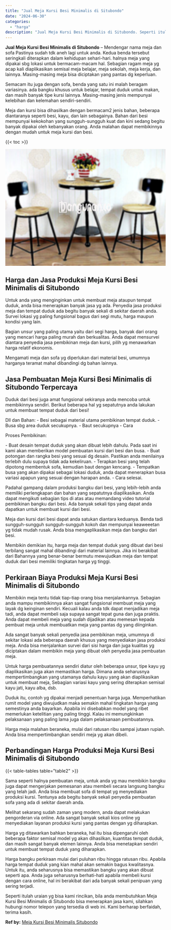 ```yaml
---
title: "Jual Meja Kursi Besi Minimalis di Situbondo"
date: "2024-06-30"
categories: 
  - "harga"
description: "Jual Meja Kursi Besi Minimalis di Situbondo. Seperti itulah uraian yg bisa kami rincikan, bila anda membutuhkan Meja Kursi Besi Minimalis di Situbondo bisa m..."
---
```


**Jual Meja Kursi Besi Minimalis di Situbondo** – Mendengar nama meja dan sofa Pastinya sudah tdk aneh lagi untuk anda. Kedua benda tersebut seringkali diterapkan dalam kehidupan sehari-hari. halnya meja yang dipakai sbg lokasi untuk bermacam-macam hal. Sebagian ragam meja yg acap kali diaplikasikan semisal meja belajar, meja sekolah, meja kerja, dan lainnya. Masing-masing meja bisa diciptakan yang pantas dg keperluan.

Semacam itu juga dengan sofa, benda yang satu ini malah beragam variasinya. ada bangku khusus untuk belajar, tempat duduk untuk makan, dan masih banyak tipe kursi lainnya. Masing-masing jenis mempunyai kelebihan dan kelemahan sendiri-sendiri.

Meja dan kursi bisa dihasilkan dengan bermacam2 jenis bahan, beberapa diantaranya seperti besi, kayu, dan lain sebagainya. Bahan dari besi mempunyai kekokohan yang sungguh-sungguh kuat dan kini sedang begitu banyak dipakai oleh kebanyakan orang. Anda malahan dapat membikinnya dengan mudah untuk meja kursi dan besi.

{{< toc >}}

![Jual Meja Kursi Besi Minimalis di Situbondo](/images/jual-meja-besi-murah05.png)

## Harga dan Jasa Produksi Meja Kursi Besi Minimalis di Situbondo

Untuk anda yang menginginkan untuk membuat meja ataupun tempat duduk, anda bisa menerapkan banyak jasa yg ada. Penyedia jasa produksi meja dan tempat duduk ada begitu banyak sekali di sekitar daerah anda. Survei lokasi yg paling fungsional bagus dari segi mutu, harga maupun kondisi yang lain.

Bagian unsur yang paling utama yaitu dari segi harga, banyak dari orang yang mencari harga paling murah dan berkualitas. Anda dapat mensurvei diantara penyedia jasa pembikinan meja dan kursi, pilih yg menawarkan harga relatif ekonomis.

Mengamati meja dan sofa yg diperlukan dari material besi, umumnya harganya teramat mahal dibandingi dg bahan lainnya.

## Jasa Pembuatan Meja Kursi Besi Minimalis di Situbondo Terpercaya

Duduk dari besi juga amat fungsional sekiranya anda mencoba untuk membikinnya sendiri. Berikut beberapa hal yg sepatutnya anda lakukan untuk membuat tempat duduk dari besi!

Dll dan Bahan: - Besi sebagai material utama pembikinan tempat duduk. - Busa sbg area duduk secukupnya. - Baut secukupnya - Cara

Proses Pembikinan:

\- Buat desain tempat duduk yang akan dibuat lebih dahulu. Pada saat ini kami akan memberikan model pembuatan kursi dari besi dan busa. - Buat potongan dan rangka besi yang sesuai dg desain. Pastikan anda menilainya terlebih dulu supaya tidak ada kekeliruan. - Terapkan besi yang telah dipotong membentuk sofa, kemudian baut dengan kencang. - Tempatkan busa yang akan dipakai sebagai lokasi duduk, anda dapat menerapkan busa variasi apapun yang sesuai dengan harapan anda. - Cara selesai.

Padahal gampang dalam produksi bangku dari besi, yang lebih-lebih anda memiliki perlengkapan dan bahan yang sepatutnya diaplikasikan. Anda dapat mengikuti sebagian tips di atas atau memandang video tutorial pembikinan bangku dari besi. Ada banyak sekali tips yang dapat anda dapatkan untuk membuat kursi dari besi.

Meja dan kursi dari besi dapat anda satukan diantara keduanya. Benda tadi sungguh-sungguh sungguh-sungguh kokoh dan mempunyai keaweeetan yg tidak mudah rusak. Anda bisa mengaplikasikan meja dan bangku dari besi.

Membikin demikian itu, harga meja dan tempat duduk yang dibuat dari besi terbilang sangat mahal dibandingi dari material lainnya. Jika ini berakibat dari Bahannya yang benar-benar bermutu mewujudkan meja dan tempat duduk dari besi memiliki tingkatan harga yg tinggi.

## Perkiraan Biaya Produksi Meja Kursi Besi Minimalis di Situbondo

Membikin meja tentu tidak tiap-tiap orang bisa menjalankannya. Sebagian anda mampu membikinnya akan sangat fungsional membuat meja yang layak dg keinginan sendiri. Kecuali kalau anda tdk dapat menjadikan meja tadi, anda dapat membeli saja supaya sangat tepat guna dan juga praktis. Anda dapat membeli meja yang sudah dijadikan atau memesan kepada pembuat meja untuk membuatkan meja yang pantas dg yang diinginkan.

Ada sangat banyak sekali penyedia jasa pembikinan meja, umumnya di sekitar lokasi ada beberapa daerah khusus yang menyediakan jasa produksi meja. Anda bisa menjalankan survei dari sisi harga dan juga kualitas yg diciptakan dalam membikin meja yang dibuat oleh penyedia jasa pembuatan meja.

Untuk harga pembuatannya sendiri diatur oleh beberapa unsur, tipe kayu yg diaplikasikan juga akan memastikan harga. Dimana anda seharusnya mempertimbangkan yang utamanya dahulu kayu yang akan diaplikasikan untuk membuat meja, Sebagian variasi kayu yang sering diterapkan semisal kayu jati, kayu alba, dsb.

Duduk itu, contoh yg dipakai menjadi penentuan harga juga. Memperhatikan rumit model yang diwujudkan maka semakin mahal tingkatan harga yang semestinya anda bayarkan. Apabila ini disebabkan model yang ribet memerlukan ketelitian yang paling tinggi. Kalau ini memungkinkan pelaksanaan yang paling lama juga dalam pelaksanaan pembuatannya.

Harga meja malahan beraneka, mulai dari ratusan ribu sampai jutaan rupiah. Anda bisa mempertimbangkan sendiri meja yg akan dibeli.

## Perbandingan Harga Produksi Meja Kursi Besi Minimalis di Situbondo

{{< table-tables table="table2" >}}

Sama seperti halnya pembuatan meja, untuk anda yg mau membikin bangku juga dapat mengerjakan pemesanan atau membeli secara langsung bangku yang telah jadi. Anda bisa membuat sofa di tempat yg menyediakan produksi kursi. Tentunya ada begitu banyak sekali penyedia pembuatan sofa yang ada di sekitar daerah anda.

Melihat sekarang sudah zaman yang modern, anda dapat melakukan pengorderan via online. Ada sangat banyak sekali kios online yg menyediakan layanan produksi kursi yang pantas dengan yg diharapkan.

Harga yg ditawarkan bahkan beraneka, hal itu bisa dipengaruhi oleh beberapa faktor semisal model yg akan dihasilkan, kuantitas tempat duduk, dan masih sangat banyak elemen lainnya. Anda bisa menetapkan sendiri untuk membuat tempat duduk yang diharapkan.

Harga bangku perkiraan mulai dari puluhan ribu hingga ratusan ribu. Apabila harga tempat duduk yang kian mahal akan semakin bagus kwalitasnya. Untuk itu, anda seharusnya bisa memastikan bangku yang akan dibuat seperti apa. Anda juga seharusnya berhati-hati apabila membeli kursi dengan cara online, hal ini berakibat dari ada banyak sekali penipuan yang sering terjadi.

Seperti itulah uraian yg bisa kami rincikan, bila anda membutuhkan Meja Kursi Besi Minimalis di Situbondo bisa menerapkan jasa kami, silahkan hubungi nomor telepon yang tersedia di web ini. Kami berharap berfaidah, terima kasih.

**Ref by:** [Meja Kursi Besi Minimalis Situbondo](https://id.wikipedia.org/wiki/Meja)
